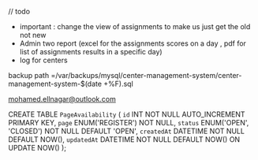 // todo
<!-- - Move attendance and edit attendance to the view details (make attendance only the saved not the new) -->
<!-- - Admin can view attendance details -->
<!-- - Remove points and question index -->
<!-- - Make save button instead of submit -->
<!-- - Email after rating -->
<!-- - Staff can see their total rating in dashboard and (assignments answers and comment) -->
- important : change the view of assignments to make us just get the old not new
- Admin two report (excel for the assignments scores on a day , pdf for list of assignments results in a specific day)
- log for centers

<!-- $2b$10$UsY5bEAErH9PGymKdqDl..YGWnhN61cku9lMqRIvK6s8y.D3Hc38K   -->
<!-- Moe@#01022923659 -->
backup path =/var/backups/mysql/center-management-system/center-management-system-$(date +\%F).sql

mohamed.ellnagar@outlook.com




CREATE TABLE `PageAvailability` (
  `id` INT NOT NULL AUTO_INCREMENT PRIMARY KEY,
  `page` ENUM('REGISTER') NOT NULL,
  `status` ENUM('OPEN', 'CLOSED') NOT NULL DEFAULT 'OPEN',
  `createdAt` DATETIME NOT NULL DEFAULT NOW(),
  `updatedAt` DATETIME NOT NULL DEFAULT NOW() ON UPDATE NOW()
);

